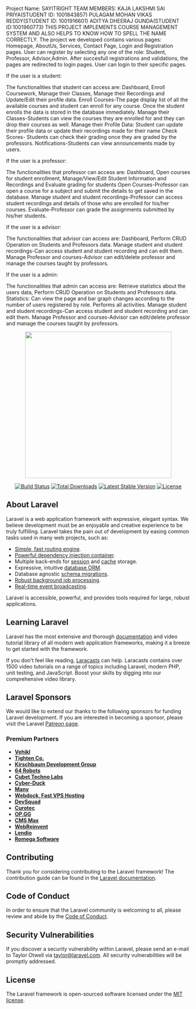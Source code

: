 Project Name: SAYITRIGHT
TEAM MEMBERS: KAJA LAKSHMI SAI PRIYA(STUDENT ID: 1001843857)
              PULAGAM MOHAN VIKAS REDDY(STUDENT ID: 1001916601)
              ADITYA DHEERAJ GUNDA(STUDENT ID:1001960773)
THIS PROJECT IMPLEMENTS COURSE MANAGEMENT SYSTEM AND ALSO HELPS TO KNOW HOW TO SPELL THE NAME CORRECTLY.
The project we developed contains various pages: Homepage, AboutUs, Services, Contact Page, Login and Registration pages.
User can register by selecting any one of the role: Student, Professor, Advisor,Admin.
After succesfull registrations and validations, the pages are redirected to login pages. User can login to their specific pages.

If the user is a student: 

The functionalities that student can access are: Dashboard, Enroll Coursework, Manage their Classes, Manage their Recordings and Update/Edit their profile data.
Enroll Courses-The page display list of all the available courses and student can enroll for any course. Once the student enrolls the data is stored in the database immediately.
Manage their Classes-Students can view the courses they are enrolled for and they can drop their courses as well.
Manage their Profile Data: Student can update their profile data or update their recordings made for their name
Check Scores- Students can check their grading once they are graded by the professors.
Notifications-Students can view announcements made by users.

If the user is a professor:

The functionalities that professor can access are: Dashboard, Open courses for student enrollment, Manage/View/Edit Student Information and Recordings and Evaluate grading for students
Open Courses-Professor can open a course for a subject and submit the details to get saved in the database.
Manage student and student recordings-Professor can access student recordings and details of those who are enrolled for his/her courses.
Evaluate-Professor can grade the assignments submitted by his/her students.


If the user is a advisor:

The functionalities that advisor can access are: Dashboard, Perform CRUD Operation on Students and Professors data.
Manage student and student recordings-Can access student and student recording and can edit them.
Manage Professor and courses-Advisor can edit/delete professor and manage the courses taught by professors.


If the user is a admin:

The functionalities that admin can access are: Retrieve statistics about the users data, Perform CRUD Operation on Students and Professors data.
Statistics: Can view the page and bar graph changes according to the number of users registered by role.
Performs all activities.
Manage student and student recordings-Can access student and student recording and can edit them.
Manage Professor and courses-Advisor can edit/delete professor and manage the courses taught by professors.



































<p align="center"><a href="https://laravel.com" target="_blank"><img src="https://raw.githubusercontent.com/laravel/art/master/logo-lockup/5%20SVG/2%20CMYK/1%20Full%20Color/laravel-logolockup-cmyk-red.svg" width="400"></a></p>

<p align="center">
<a href="https://travis-ci.org/laravel/framework"><img src="https://travis-ci.org/laravel/framework.svg" alt="Build Status"></a>
<a href="https://packagist.org/packages/laravel/framework"><img src="https://img.shields.io/packagist/dt/laravel/framework" alt="Total Downloads"></a>
<a href="https://packagist.org/packages/laravel/framework"><img src="https://img.shields.io/packagist/v/laravel/framework" alt="Latest Stable Version"></a>
<a href="https://packagist.org/packages/laravel/framework"><img src="https://img.shields.io/packagist/l/laravel/framework" alt="License"></a>
</p>

## About Laravel

Laravel is a web application framework with expressive, elegant syntax. We believe development must be an enjoyable and creative experience to be truly fulfilling. Laravel takes the pain out of development by easing common tasks used in many web projects, such as:

- [Simple, fast routing engine](https://laravel.com/docs/routing).
- [Powerful dependency injection container](https://laravel.com/docs/container).
- Multiple back-ends for [session](https://laravel.com/docs/session) and [cache](https://laravel.com/docs/cache) storage.
- Expressive, intuitive [database ORM](https://laravel.com/docs/eloquent).
- Database agnostic [schema migrations](https://laravel.com/docs/migrations).
- [Robust background job processing](https://laravel.com/docs/queues).
- [Real-time event broadcasting](https://laravel.com/docs/broadcasting).

Laravel is accessible, powerful, and provides tools required for large, robust applications.

## Learning Laravel

Laravel has the most extensive and thorough [documentation](https://laravel.com/docs) and video tutorial library of all modern web application frameworks, making it a breeze to get started with the framework.

If you don't feel like reading, [Laracasts](https://laracasts.com) can help. Laracasts contains over 1500 video tutorials on a range of topics including Laravel, modern PHP, unit testing, and JavaScript. Boost your skills by digging into our comprehensive video library.

## Laravel Sponsors

We would like to extend our thanks to the following sponsors for funding Laravel development. If you are interested in becoming a sponsor, please visit the Laravel [Patreon page](https://patreon.com/taylorotwell).

### Premium Partners

- **[Vehikl](https://vehikl.com/)**
- **[Tighten Co.](https://tighten.co)**
- **[Kirschbaum Development Group](https://kirschbaumdevelopment.com)**
- **[64 Robots](https://64robots.com)**
- **[Cubet Techno Labs](https://cubettech.com)**
- **[Cyber-Duck](https://cyber-duck.co.uk)**
- **[Many](https://www.many.co.uk)**
- **[Webdock, Fast VPS Hosting](https://www.webdock.io/en)**
- **[DevSquad](https://devsquad.com)**
- **[Curotec](https://www.curotec.com/services/technologies/laravel/)**
- **[OP.GG](https://op.gg)**
- **[CMS Max](https://www.cmsmax.com/)**
- **[WebReinvent](https://webreinvent.com/?utm_source=laravel&utm_medium=github&utm_campaign=patreon-sponsors)**
- **[Lendio](https://lendio.com)**
- **[Romega Software](https://romegasoftware.com)**

## Contributing

Thank you for considering contributing to the Laravel framework! The contribution guide can be found in the [Laravel documentation](https://laravel.com/docs/contributions).

## Code of Conduct

In order to ensure that the Laravel community is welcoming to all, please review and abide by the [Code of Conduct](https://laravel.com/docs/contributions#code-of-conduct).

## Security Vulnerabilities

If you discover a security vulnerability within Laravel, please send an e-mail to Taylor Otwell via [taylor@laravel.com](mailto:taylor@laravel.com). All security vulnerabilities will be promptly addressed.

## License

The Laravel framework is open-sourced software licensed under the [MIT license](https://opensource.org/licenses/MIT).
